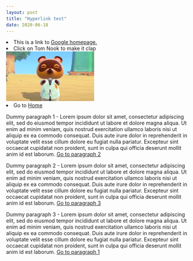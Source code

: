 ```yaml
---
layout: post
title: "Hyperlink test"
date: 2020-06-18
---
```


<p>
        <li>This is a link to <a href="https://www.google.com" title="all hail google senpai">Google homepage.</a></li>
        <li>Click on Tom Nook to make it clap<br>
            <a href="/resources/tom-nook.gif" title="clap clap"><img src="/resources/tom-nook.jpg" alt="tom nook" width="240" height="135"></a></li>
        <li>Go to <a href="/">Home</a></li>
</p>

<p id="p1">
    Dummy paragraph 1 - Lorem ipsum dolor sit amet, consectetur adipiscing elit, sed do eiusmod tempor incididunt ut labore et dolore magna aliqua. Ut enim ad minim veniam, quis nostrud exercitation ullamco laboris nisi ut aliquip ex ea commodo consequat. Duis aute irure dolor in reprehenderit in voluptate velit esse cillum dolore eu fugiat nulla pariatur. Excepteur sint occaecat cupidatat non proident, sunt in culpa qui officia deserunt mollit anim id est laborum. <a href="#p2">Go to paragraph 2</a>
</p>

<p id="p2">
    Dummy paragraph 2 - Lorem ipsum dolor sit amet, consectetur adipiscing elit, sed do eiusmod tempor incididunt ut labore et dolore magna aliqua. Ut enim ad minim veniam, quis nostrud exercitation ullamco laboris nisi ut aliquip ex ea commodo consequat. Duis aute irure dolor in reprehenderit in voluptate velit esse cillum dolore eu fugiat nulla pariatur. Excepteur sint occaecat cupidatat non proident, sunt in culpa qui officia deserunt mollit anim id est laborum. <a href="#p3">Go to paragraph 3</a>
</p>

<p id="p3">
    Dummy paragraph 3 - Lorem ipsum dolor sit amet, consectetur adipiscing elit, sed do eiusmod tempor incididunt ut labore et dolore magna aliqua. Ut enim ad minim veniam, quis nostrud exercitation ullamco laboris nisi ut aliquip ex ea commodo consequat. Duis aute irure dolor in reprehenderit in voluptate velit esse cillum dolore eu fugiat nulla pariatur. Excepteur sint occaecat cupidatat non proident, sunt in culpa qui officia deserunt mollit anim id est laborum. <a href="#p1">Go to paragraph 1</a>
</p>
